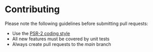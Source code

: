 # Contributing

Please note the following guidelines before submitting pull requests:

- Use the [PSR-2 coding style](https://github.com/php-fig/fig-standards/blob/master/accepted/PSR-2-coding-style-guide.md)
- All new features must be covered by unit tests
- Always create pull requests to the *main* branch
